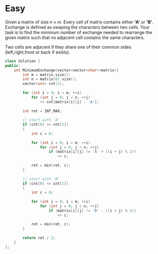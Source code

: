 # Easy

Given a matrix of size $n \times m$. Every cell of matrix contains either **'A'** or **'B'**. Exchange is defined as swaping the characters between two cells. Your task is to find the minimum number of exchange needed to rearrange the given matrix such that no adjacent cell contains the same characters.

Two cells are adjacent if they share one of their common sides (left,right,front or back if exists).

```cpp
class Solution {
public:
    int MinimumExchange(vector<vector<char>>matrix){
        int m = matrix.size();
        int n = matrix[0].size();
        vector<int> cnt(2);
        
        for (int i = 0; i < m; ++i)
            for (int j = 0; j < n; ++j)
                ++ cnt[matrix[i][j] - 'A'];
             
        int ret = INT_MAX;
        
        // start with 'A'
        if (cnt[0] >= cnt[1])
        {
            int c = 0;
            
            for (int i = 0; i < m; ++i)
                for (int j = 0; j < n; ++j)
                    if (matrix[i][j] != 'A' + ((i + j) % 2))
                        ++ c;
                        
            ret = min(ret, c);
        }
        
        // start with 'B'
        if (cnt[0] <= cnt[1])
        {
            int c = 0;
            
            for (int i = 0; i < m; ++i)
                for (int j = 0; j < n; ++j)
                    if (matrix[i][j] != 'B' - ((i + j) % 2))
                        ++ c;
                        
            ret = min(ret, c);
        }
                  
        return ret / 2;  
    } 
};
```
